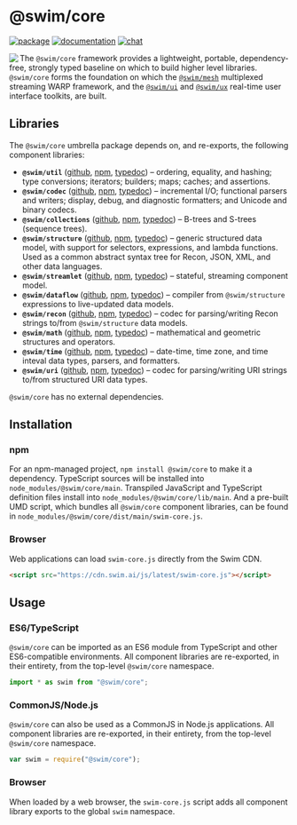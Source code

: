 # @swim/core

[![package](https://img.shields.io/npm/v/@swim/core.svg)](https://www.npmjs.com/package/@swim/core)
[![documentation](https://img.shields.io/badge/doc-TypeDoc-blue.svg)](http://docs.swim.ai/js/latest)
[![chat](https://img.shields.io/badge/chat-Gitter-green.svg)](https://gitter.im/swimos/community)

<a href="https://developer.swim.ai"><img src="https://cdn.swim.ai/images/marlin-blue.svg" align="left"></a>

The `@swim/core` framework provides a lightweight, portable, dependency-free,
strongly typed baseline on which to build higher level libraries. `@swim/core`
forms the foundation on which the [`@swim/mesh`](https://www.npmjs.com/package/@swim/mesh)
multiplexed streaming WARP framework, and the [`@swim/ui`](https://www.npmjs.com/package/@swim/ui)
and [`@swim/ux`](https://www.npmjs.com/package/@swim/ux) real-time user
interface toolkits, are built.

## Libraries

The `@swim/core` umbrella package depends on, and re-exports, the following
component libraries:

- **`@swim/util`**
  ([github](https://github.com/swimos/swim/tree/master/swim-system-js/swim-core-js/%40swim/util),
  [npm](https://www.npmjs.com/package/@swim/util),
  [typedoc](http://docs.swim.ai/js/latest/modules/_swim_util.html)) –
  ordering, equality, and hashing; type conversions; iterators; builders; maps;
  caches; and assertions.
- **`@swim/codec`**
  ([github](https://github.com/swimos/swim/tree/master/swim-system-js/swim-core-js/%40swim/codec),
  [npm](https://www.npmjs.com/package/@swim/codec),
  [typedoc](http://docs.swim.ai/js/latest/modules/_swim_codec.html)) –
  incremental I/O; functional parsers and writers; display, debug, and
  diagnostic formatters; and Unicode and binary codecs.
- **`@swim/collections`**
  ([github](https://github.com/swimos/swim/tree/master/swim-system-js/swim-core-js/%40swim/collections),
  [npm](https://www.npmjs.com/package/@swim/collections),
  [typedoc](http://docs.swim.ai/js/latest/modules/_swim_collections.html)) –
  B-trees and S-trees (sequence trees).
- **`@swim/structure`**
  ([github](https://github.com/swimos/swim/tree/master/swim-system-js/swim-core-js/%40swim/structure),
  [npm](https://www.npmjs.com/package/@swim/structure),
  [typedoc](http://docs.swim.ai/js/latest/modules/_swim_structure.html)) –
  generic structured data model, with support for selectors, expressions,
  and lambda functions.  Used as a common abstract syntax tree for Recon,
  JSON, XML, and other data languages.
- **`@swim/streamlet`**
  ([github](https://github.com/swimos/swim/tree/master/swim-system-js/swim-core-js/%40swim/streamlet),
  [npm](https://www.npmjs.com/package/@swim/streamlet),
  [typedoc](http://docs.swim.ai/js/latest/modules/_swim_streamlet.html)) –
  stateful, streaming component model.
- **`@swim/dataflow`**
  ([github](https://github.com/swimos/swim/tree/master/swim-system-js/swim-core-js/%40swim/dataflow),
  [npm](https://www.npmjs.com/package/@swim/dataflow),
  [typedoc](http://docs.swim.ai/js/latest/modules/_swim_dataflow.html)) –
  compiler from `@swim/structure` expressions to live-updated data models.
- **`@swim/recon`**
  ([github](https://github.com/swimos/swim/tree/master/swim-system-js/swim-core-js/%40swim/recon),
  [npm](https://www.npmjs.com/package/@swim/recon),
  [typedoc](http://docs.swim.ai/js/latest/modules/_swim_recon.html)) –
  codec for parsing/writing Recon strings to/from `@swim/structure` data models.
- **`@swim/math`**
  ([github](https://github.com/swimos/swim/tree/master/swim-system-js/swim-core-js/%40swim/math),
  [npm](https://www.npmjs.com/package/@swim/math),
  [typedoc](http://docs.swim.ai/js/latest/modules/_swim_math.html)) –
  mathematical and geometric structures and operators.
- **`@swim/time`**
  ([github](https://github.com/swimos/swim/tree/master/swim-system-js/swim-core-js/%40swim/time),
  [npm](https://www.npmjs.com/package/@swim/time),
  [typedoc](http://docs.swim.ai/js/latest/modules/_swim_time.html)) –
  date-time, time zone, and time inteval data types, parsers, and formatters.
- **`@swim/uri`**
  ([github](https://github.com/swimos/swim/tree/master/swim-system-js/swim-core-js/%40swim/uri),
  [npm](https://www.npmjs.com/package/@swim/uri),
  [typedoc](http://docs.swim.ai/js/latest/modules/_swim_uri.html)) –
  codec for parsing/writing URI strings to/from structured URI data types.

`@swim/core` has no external dependencies.

## Installation

### npm

For an npm-managed project, `npm install @swim/core` to make it a dependency.
TypeScript sources will be installed into `node_modules/@swim/core/main`.
Transpiled JavaScript and TypeScript definition files install into
`node_modules/@swim/core/lib/main`.  And a pre-built UMD script, which
bundles all `@swim/core` component libraries, can be found in
`node_modules/@swim/core/dist/main/swim-core.js`.

### Browser

Web applications can load `swim-core.js` directly from the Swim CDN.

```html
<script src="https://cdn.swim.ai/js/latest/swim-core.js"></script>
```

## Usage

### ES6/TypeScript

`@swim/core` can be imported as an ES6 module from TypeScript and other
ES6-compatible environments.  All component libraries are re-exported,
in their entirety, from the top-level `@swim/core` namespace.

```typescript
import * as swim from "@swim/core";
```

### CommonJS/Node.js

`@swim/core` can also be used as a CommonJS in Node.js applications.
All component libraries are re-exported, in their entirety, from the
top-level `@swim/core` namespace.

```javascript
var swim = require("@swim/core");
```

### Browser

When loaded by a web browser, the `swim-core.js` script adds all component
library exports to the global `swim` namespace.
